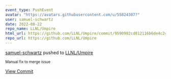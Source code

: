 ```yaml
---
event_type: PushEvent
avatar: "https://avatars.githubusercontent.com/u/55824307?"
user: samuel-schwartz
date: 2022-08-22
repo_name: LLNL/Umpire
html_url: https://github.com/LLNL/Umpire/commit/9590982cd812116b6de4c2c26d47fff388b9e56f
repo_url: https://github.com/LLNL/Umpire
---
```


<a href='https://github.com/samuel-schwartz' target='_blank'>samuel-schwartz</a> pushed to <a href='https://github.com/LLNL/Umpire' target='_blank'>LLNL/Umpire</a>

<small>Manual fix to merge issue</small>

<a href='https://github.com/LLNL/Umpire/commit/9590982cd812116b6de4c2c26d47fff388b9e56f' target='_blank'>View Commit</a>